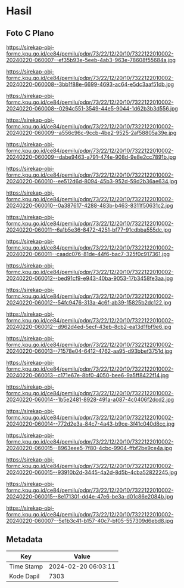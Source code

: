 # Hasil

## Foto C Plano

https://sirekap-obj-formc.kpu.go.id/ce84/pemilu/pdpr/73/22/12/20/10/7322122010002-20240220-060007--ef35b93e-5eeb-4ab3-963e-78608f55684a.jpg

https://sirekap-obj-formc.kpu.go.id/ce84/pemilu/pdpr/73/22/12/20/10/7322122010002-20240220-060008--3bb1f88e-6699-4693-ac64-e5dc3aaf51db.jpg

https://sirekap-obj-formc.kpu.go.id/ce84/pemilu/pdpr/73/22/12/20/10/7322122010002-20240220-060008--0294c551-3549-44e5-9044-1d62b3b3d556.jpg

https://sirekap-obj-formc.kpu.go.id/ce84/pemilu/pdpr/73/22/12/20/10/7322122010002-20240220-060009--a556c96c-9ccb-4be2-9525-2af58805a39e.jpg

https://sirekap-obj-formc.kpu.go.id/ce84/pemilu/pdpr/73/22/12/20/10/7322122010002-20240220-060009--dabe9463-a791-474e-908d-9e8e2cc7891b.jpg

https://sirekap-obj-formc.kpu.go.id/ce84/pemilu/pdpr/73/22/12/20/10/7322122010002-20240220-060010--ee512d6d-8094-45b3-952d-59d2b36ae634.jpg

https://sirekap-obj-formc.kpu.go.id/ce84/pemilu/pdpr/73/22/12/20/10/7322122010002-20240220-060010--0a387617-4288-483b-b463-8311f50631c2.jpg

https://sirekap-obj-formc.kpu.go.id/ce84/pemilu/pdpr/73/22/12/20/10/7322122010002-20240220-060011--6a1b5e36-8472-4251-bf77-91cdbba555dc.jpg

https://sirekap-obj-formc.kpu.go.id/ce84/pemilu/pdpr/73/22/12/20/10/7322122010002-20240220-060011--caadc076-81de-44f6-bac7-325f0c917361.jpg

https://sirekap-obj-formc.kpu.go.id/ce84/pemilu/pdpr/73/22/12/20/10/7322122010002-20240220-060012--bed91cf9-e943-40ba-9053-17b3458fe3aa.jpg

https://sirekap-obj-formc.kpu.go.id/ce84/pemilu/pdpr/73/22/12/20/10/7322122010002-20240220-060012--54fc9476-313a-4c6f-ab39-15825b2dc122.jpg

https://sirekap-obj-formc.kpu.go.id/ce84/pemilu/pdpr/73/22/12/20/10/7322122010002-20240220-060012--d962d4ed-5ecf-43eb-8cb2-ea13d1fbf9e6.jpg

https://sirekap-obj-formc.kpu.go.id/ce84/pemilu/pdpr/73/22/12/20/10/7322122010002-20240220-060013--71578e04-6412-4762-aa95-d93bbef3751d.jpg

https://sirekap-obj-formc.kpu.go.id/ce84/pemilu/pdpr/73/22/12/20/10/7322122010002-20240220-060013--c171e67e-8bf0-4050-bee6-9a5ff8422f14.jpg

https://sirekap-obj-formc.kpu.go.id/ce84/pemilu/pdpr/73/22/12/20/10/7322122010002-20240220-060014--1b5e2481-8928-491a-a087-4c0406f2dcd2.jpg

https://sirekap-obj-formc.kpu.go.id/ce84/pemilu/pdpr/73/22/12/20/10/7322122010002-20240220-060014--772d2e3a-84c7-4a43-b9ce-3f41c040d8cc.jpg

https://sirekap-obj-formc.kpu.go.id/ce84/pemilu/pdpr/73/22/12/20/10/7322122010002-20240220-060015--8963eee5-7f80-4cbc-9904-ffbf2be9ce4a.jpg

https://sirekap-obj-formc.kpu.go.id/ce84/pemilu/pdpr/73/22/12/20/10/7322122010002-20240220-060015--93910b2d-3445-4a2d-8d5b-4cba52822245.jpg

https://sirekap-obj-formc.kpu.go.id/ce84/pemilu/pdpr/73/22/12/20/10/7322122010002-20240220-060015--8e171301-dd4e-47e6-be3a-d01c86e2084b.jpg

https://sirekap-obj-formc.kpu.go.id/ce84/pemilu/pdpr/73/22/12/20/10/7322122010002-20240220-060007--5e1b3c41-b157-40c7-bf05-557309d6ebd8.jpg


## Metadata

| Key        | Value               |
| ---------- | ------------------- |
| Time Stamp | 2024-02-20 06:03:11 |
| Kode Dapil | 7303                |



